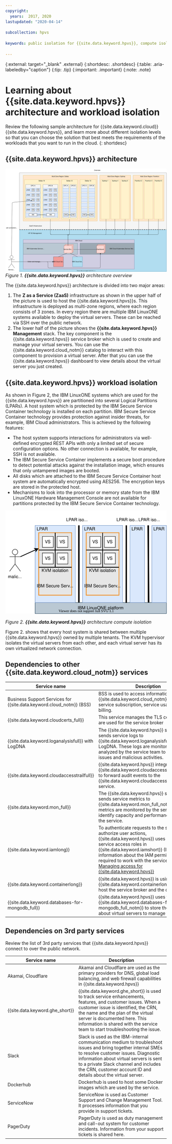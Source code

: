 ```yaml
---
copyright:
  years:  2017, 2020
lastupdated: "2020-04-14"

subcollection: hpvs

keywords: public isolation for {{site.data.keyword.hpvs}}, compute isolation for {{site.data.keyword.hpvs}}, {{site.data.keyword.hpvs}} architecture, workload isolation in {{site.data.keyword.hpvs}}

---
```


{:external: target="_blank" .external}
{:shortdesc: .shortdesc}
{:table: .aria-labeledby="caption"}
{:tip: .tip}
{:important: .important}
{:note: .note}

# Learning about {{site.data.keyword.hpvs}} architecture and workload isolation

Review the following sample architecture for {{site.data.keyword.cloud}} {{site.data.keyword.hpvs}}, and learn more about different isolation levels so that you can choose the solution that best meets the requirements of the workloads that you want to run in the cloud.
{: shortdesc}

## {{site.data.keyword.hpvs}} architecture

![**{{site.data.keyword.hpvs}}** architecture](image/hpvs_architecture-overview.svg "**{{site.data.keyword.hpvs}}**  architecture overview")
*Figure 1. **{{site.data.keyword.hpvs}}** architecture overview*


The {{site.data.keyword.hpvs}} architecture is divided into two major areas:
1. The **Z as a Service (ZaaS)** infrastructure as shown in the upper half of the picture is used to host the {{site.data.keyword.hpvs}}s. This infrastructure is deployed as multi-zone regions, where each region consists of 3 zones. In every region there are multiple IBM LinuxONE systems available to deploy the virtual servers. These can be reached via SSH over the public network.
2. The lower half of the picture shows the **{{site.data.keyword.hpvs}} Management** stack. The key component is the {{site.data.keyword.hpvs}} service broker which is used to create and manage your virtual servers. You can use the {{site.data.keyword.cloud_notm}} catalog to interact with this component to provision a virtual server. After that you can use the {{site.data.keyword.hpvs}} dashboard to view details about the virtual server you just created.

## {{site.data.keyword.hpvs}} workload isolation
As shown in Figure 2, the IBM LinuxONE systems which are used for the {{site.data.keyword.hpvs}} are partitioned into several Logical Partitions (LPARs). A host system which is protected by the IBM Secure Service Container technology is installed on each partition. IBM Secure Service Container technology provides protection against insider threats, for example, IBM Cloud administrators. This is achieved by the following features:
* The host system supports interactions for administrators via well-defined encrypted REST APIs with only a limited set of secure configuration options. No other connection is available, for example, SSH is not available.
* The IBM Secure Service Container implements a secure boot procedure to detect potential attacks against the installation image, which ensures that only untampered images are booted.
* All disks which are attached to the IBM Secure Service Container host system are automatically encrypted using AES256. The encryption keys are stored in the protected host.
* Mechanisms to look into the processor or memory state from the IBM LinuxONE Hardware Management Console are not available for partitions protected by the IBM Secure Service Container technology.

![**{{site.data.keyword.hpvs}}** architecture](image/hpvs_architecture-isolation.svg "**{{site.data.keyword.hpvs}}**  architecture compute isolation")<br>

*Figure 2. **{{site.data.keyword.hpvs}}** architecture compute isolation*


Figure 2. shows that every host system is shared between multiple {{site.data.keyword.hpvs}} owned by multiple tenants. The KVM hypervisor isolates the virtual servers from each other, and each virtual server has its own virtualized network connection.

## Dependencies to other {{site.data.keyword.cloud_notm}} services
| Service name | Description|
| -----------|-------------------------------|
| Business Support Services for {{site.data.keyword.cloud_notm}} (BSS) | BSS is used to access information about the {{site.data.keyword.cloud_notm}} account, service subscription, service usage, and billing. |
| {{site.data.keyword.cloudcerts_full}} | This service manages the TLS certificates that are used for the service broker |
| {{site.data.keyword.loganalysisfull}} with LogDNA | The {{site.data.keyword.hpvs}} service broker sends service logs to {{site.data.keyword.loganalysisfull_notm}} with LogDNA. These logs are monitored and analyzed by the service team to detect service issues and malicious activities. |
| {{site.data.keyword.cloudaccesstrailfull}} | {{site.data.keyword.hpvs}} integrates with {{site.data.keyword.cloudaccesstrailfull_notm}} to forward audit events to the {{site.data.keyword.cloudaccesstrailfull_notm}} service. |
| {{site.data.keyword.mon_full}} | The {{site.data.keyword.hpvs}} service broker sends service metrics to {{site.data.keyword.mon_full_notm}}. These metrics are monitored by the service team to identify capacity and performance issues of the service. |
| {{site.data.keyword.iamlong}} | To authenticate requests to the service and authorize user actions, {{site.data.keyword.hpvs}} uses platform and service access roles in {{site.data.keyword.iamshort}} (IAM). For more information about the IAM permissions required to work with the service, see [Managing access for {{site.data.keyword.hpvs}}](/docs/services/hp-virtual-servers?topic=hp-virtual-servers-iam) |
| {{site.data.keyword.containerlong}} | {{site.data.keyword.hpvs}} is using the {{site.data.keyword.containerlong_notm}} to host the service broker and the dashboard UI. |
| {{site.data.keyword.databases-for-mongodb_full}} | {{site.data.keyword.hpvs}} uses the {{site.data.keyword.databases-for-mongodb_full_notm}} to store the metadata about virtual servers to manage those. |


## Dependencies on 3rd party services

Review the list of 3rd party services that {{site.data.keyword.hpvs}} connect to over the public network.

| Service name | Description|
| -----------|-------------------------------|
| Akamai, Cloudflare | Akamai and Cloudflare are used as the primary providers for DNS, global load balancing, and web firewall capabilities in {{site.data.keyword.hpvs}} |
| {{site.data.keyword.ghe_short}} | {{site.data.keyword.ghe_short}} is used to track service enhancements, features, and customer issues. When a customer issue is identified, the CRN, the name and the plan of the virtual server is documented here. This information is shared with the service team to start troubleshooting the issue. |
| Slack | Slack is used as the IBM-internal communication medium to troubleshoot issues and bring together internal SMEs to resolve customer issues. Diagnostic information about virtual servers is sent to a private Slack channel and includes the CRN, customer account ID and details about the virtual server. |
| Dockerhub | Dockerhub is used to host some Docker images which are used by the service. |
| ServiceNow | ServiceNow is used as Customer Support and Change Management Tool. It processes information that you provide in support tickets. |
| PagerDuty | PagerDuty is used as duty management and call-out system for customer incidents. Information from your support tickets is shared here. |
